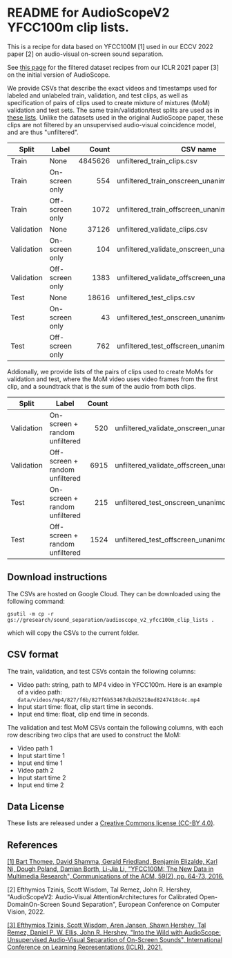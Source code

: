 # README for AudioScopeV2 YFCC100m clip lists.
This is a recipe for data based on YFCC100M [1] used in
our ECCV 2022 paper [2] on audio-visual on-screen sound separation.

See <a href="https://github.com/google-research/sound-separation/tree/master/datasets/audioscope">this page</a> for the filtered dataset recipes from our ICLR 2021 paper [3] on the initial version of AudioScope.

We provide CSVs that describe the exact videos and timestamps used
for labeled and unlabeled train, validation, and test clips, as well as specification of pairs of clips used to create mixture of mixtures (MoM) validation and test sets.
The same train/validation/test splits are used as in <a href="https://github.com/google-research/sound-separation/tree/master/datasets/yfcc100m">these lists</a>. Unlike the datasets used in the original AudioScope paper, these clips are not filtered by an unsupervised audio-visual coincidence model, and are thus "unfiltered".

| Split     | Label           | Count       | CSV name                                       |
|-----------|-----------------|------------:|------------------------------------------------|
|Train      | None            | 4845626     | unfiltered_train_clips.csv                       |
|Train      | On-screen only  |     554     | unfiltered_train_onscreen_unanimous_clips.csv    |
|Train      | Off-screen only |    1072     | unfiltered_train_offscreen_unanimous_clips.csv   |
|Validation | None            |   37126     | unfiltered_validate_clips.csv                    |
|Validation | On-screen only  |     104     | unfiltered_validate_onscreen_unanimous_clips.csv |
|Validation | Off-screen only |    1383     | unfiltered_validate_offscreen_unanimous_clips.csv|
|Test       | None            |   18616     | unfiltered_test_clips.csv                        |
|Test       | On-screen only  |      43     | unfiltered_test_onscreen_unanimous_clips.csv     |
|Test       | Off-screen only |     762     | unfiltered_test_offscreen_unanimous_clips.csv     |

Addionally, we provide lists of the pairs of clips used to create MoMs for validation and test, where the MoM video uses video frames from the first clip, and a soundtrack that is the sum of the audio from both clips.

| Split     | Label                   | Count       | CSV name                                                                    |
|-----------|-------------------------|------------:|-----------------------------------------------------------------------------|
|Validation | On-screen + random unfiltered  |  520       | unfiltered_validate_onscreen_unanimous_plus_random_unfiltered_mom_clips.csv |
|Validation | Off-screen + random unfiltered | 6915       | unfiltered_validate_offscreen_unanimous_plus_random_unfiltered_mom_clips.csv|
|Test       | On-screen + random unfiltered  |  215       | unfiltered_test_onscreen_unanimous_plus_random_unfiltered_mom_clips.csv     |
|Test       | Off-screen + random unfiltered | 1524       | unfiltered_test_offscreen_unanimous_plus_random_unfiltered_mom_clips.csv    |

## Download instructions

The CSVs are hosted on Google Cloud. They can be downloaded using the following command:

```
gsutil -m cp -r gs://gresearch/sound_separation/audioscope_v2_yfcc100m_clip_lists .
```

which will copy the CSVs to the current folder.

## CSV format

The train, validation, and test CSVs contain the following columns:

* Video path: string, path to MP4 video in YFCC100m. Here is an example of a video path:
```data/videos/mp4/827/f6b/827f6b53467db2d5218ed8247418c4c.mp4```
* Input start time: float, clip start time in seconds.
* Input end time: float, clip end time in seconds.

The validation and test MoM CSVs contain the following columns, with each row describing two
clips that are used to construct the MoM:

* Video path 1
* Input start time 1
* Input end time 1
* Video path 2
* Input start time 2
* Input end time 2

## Data License

These lists are released under a <a href="https://creativecommons.org/licenses/by/4.0/">Creative Commons license (CC-BY 4.0)</a>.

## References

<a href="https://dl.acm.org/doi/pdf/10.1145/2812802">[1] Bart Thomee, David Shamma, Gerald Friedland, Benjamin Elizalde, Karl Ni, Dough Poland, Damian Borth, Li-Jia Li, "YFCC100M: The New Data in Multimedia Research", Communications of the ACM, 59(2), pp. 64-73, 2016.</a>

[2] Efthymios Tzinis, Scott Wisdom, Tal Remez, John R. Hershey, "AudioScopeV2: Audio-Visual AttentionArchitectures for Calibrated Open-DomainOn-Screen Sound Separation", European Conference on Computer Vision, 2022.

<a href="https://openreview.net/forum?id=MDsQkFP1Aw">[3] Efthymios Tzinis, Scott Wisdom, Aren Jansen, Shawn Hershey, Tal Remez, Daniel P. W. Ellis, John R. Hershey, "Into the Wild with AudioScope: Unsupervised Audio-Visual Separation of On-Screen Sounds", International Conference on Learning Representations (ICLR), 2021.</a>
